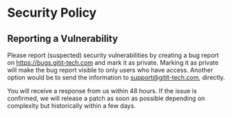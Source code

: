 # Security Policy

## Reporting a Vulnerability

Please report (suspected) security vulnerabilities by creating a bug report on https://bugs.gitit-tech.com and mark it as private. Marking it as private will make the bug report visible to only users who have access. Another option would be to send the information to support@gitit-tech.com, directly.

You will receive a response from us within 48 hours. If the issue is confirmed, we will release a patch as soon as possible depending on complexity but historically within a few days.

